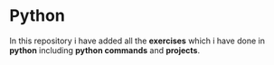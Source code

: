 # Python
 In this repository i have added all the **exercises** which i have done in **python** including **python commands** and **projects**.
